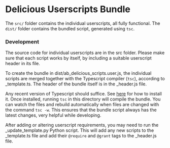 # Delicious Userscripts Bundle

The `src/` folder contains the individual userscripts, all fully functional.
The `dist/` folder contains the bundled script, generated using `tsc`.

### Development

The source code for individual userscripts are in the src folder.
Please make sure that each script works by itself, by including a suitable
userscript header in its file.

To create the bundle in dist/ab_delicious_scripts.user.js, the individual
scripts are merged together with the Typescript compiler (`tsc`), according
to _template.ts. The header of the bundle itself is in the _header.js file.

Any recent version of Typescript should suffice. See [here](https://code.visualstudio.com/docs/typescript/typescript-tutorial#_install-the-typescript-compiler)
for how to install it. Once installed, running `tsc` in this directory will
compile the bundle. You can watch the files and rebuild automatically when
files are changed with the command `tsc -w`. This ensures that the bundle
script always has the latest changes, very helpful while developing.

After adding or altering userscript requirements, you may need to run the
_update_template.py Python script. This will add any new scripts to the
_template.ts file and add their `@require` and `@grant` tags to the _header.js
file.